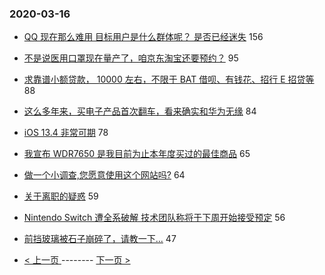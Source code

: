 ### 2020-03-16 
- [QQ 现在那么难用 目标用户是什么群体呢？ 是否已经迷失](https://www.v2ex.com/t/653154) 156
- [不是说医用口罩现在量产了，咱京东淘宝还要预约？](https://www.v2ex.com/t/653168) 95
- [求靠谱小额贷款， 10000 左右，不限于 BAT 借呗、有钱花、招行 E 招贷等](https://www.v2ex.com/t/653139) 88
- [这么多年来，买电子产品首次翻车，看来确实和华为无缘](https://www.v2ex.com/t/653145) 84
- [iOS 13.4 非常可期](https://www.v2ex.com/t/653141) 78
- [我宣布 WDR7650 是我目前为止本年度买过的最佳商品](https://www.v2ex.com/t/653064) 65
- [做一个小调查,您愿意使用这个网站吗?](https://www.v2ex.com/t/653172) 64
- [关于离职的疑惑](https://www.v2ex.com/t/653174) 59
- [Nintendo Switch 遭全系破解 技术团队称将于下周开始接受预定](https://www.v2ex.com/t/653148) 56
- [前挡玻璃被石子崩碎了，请教一下...](https://www.v2ex.com/t/653169) 47 

- [ < 上一页 ](https://github.com/able8/v2ex-hot-record/blob/master/2020-03-15.md) -------- [ 下一页 > ](https://github.com/able8/v2ex-hot-record/blob/master/2020-03-17.md)